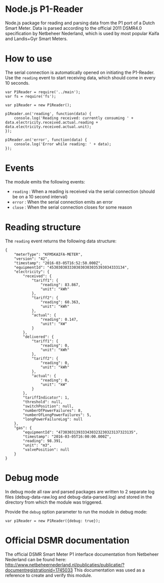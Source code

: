 # Node.js P1-Reader
Node.js package for reading and parsing data from the P1 port of a Dutch Smart Meter.
Data is parsed according to the official 2011 DSMR4.0 specification by Netbeheer Nederland, which is used by most popular Kaifa and Landis+Gyr Smart Meters.

How to use
==========

The serial connection is automatically opened on initiating the P1-Reader. Use the `reading` event to start receiving data, which should come in every 10 seconds.

```
var P1Reader = require('../main');
var fs = require('fs');

var p1Reader = new P1Reader();

p1Reader.on('reading', function(data) {
    console.log('Reading received: currently consuming ' + data.electricity.received.actual.reading + data.electricity.received.actual.unit);
});

p1Reader.on('error', function(data) {
    console.log('Error while reading: ' + data);
});
```

Events
======

The module emits the following events:

* `reading` : When a reading is received via the serial connection (should be on a 10 second interval)
* `error` : When the serial connection emits an error
* `close` : When the serial connection closes for some reason

Reading structure
=================

The `reading` event returns the following data structure:

```
{
    "meterType": "KFM5KAIFA-METER",
    "version": "42",
    "timestamp": "2016-03-05T16:52:50.000Z",
    "equipmentId": "4530303033303030303035393034333134",
    "electricity": {
        "received": {
            "tariff1": {
                "reading": 83.867,
                "unit": "kWh"
            },
            "tariff2": {
                "reading": 60.363,
                "unit": "kWh"
            },
            "actual": {
                "reading": 0.147,
                "unit": "kW"
            }
        },
        "delivered": {
            "tariff1": {
                "reading": 0,
                "unit": "kWh"
            },
            "tariff2": {
                "reading": 0,
                "unit": "kWh"
            },
            "actual": {
                "reading": 0,
                "unit": "kW"
            }
        },
        "tariffIndicator": 1,
        "threshold": null,
        "switchPosition": null,
        "numberOfPowerFailures": 8,
        "numberOfLongPowerFailures": 5,
        "longPowerFailureLog": null
    },
    "gas": {
        "equipmentId": "4730303139333430323230323137323135",
        "timestamp": "2016-03-05T16:00:00.000Z",
        "reading": 98.391,
        "unit": "m3",
        "valvePosition": null
    }
}
```

Debug mode
==========

In debug mode all raw and parsed packages are written to 2 separate log files (debug-data-raw.log and debug-data-parsed.log) and stored in the directory from which the module was triggered.

Provide the `debug` option parameter to run the module in debug mode:

```
var p1Reader = new P1Reader({debug: true});
```

Official DSMR documentation
===========================

The official DSMR Smart Meter P1 interface documentation from Netbeheer Nederland can be found here:
http://www.netbeheernederland.nl/publicaties/publicatie/?documentregistrationid=1745033
This documentation was used as a reference to create and verify this module.